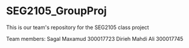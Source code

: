 # SEG2105_GroupProj
This is our team's repository for the SEG2105 class project

Team members:
Sagal Maxamud       300017723
Dirieh Mahdi Ali    300017745
